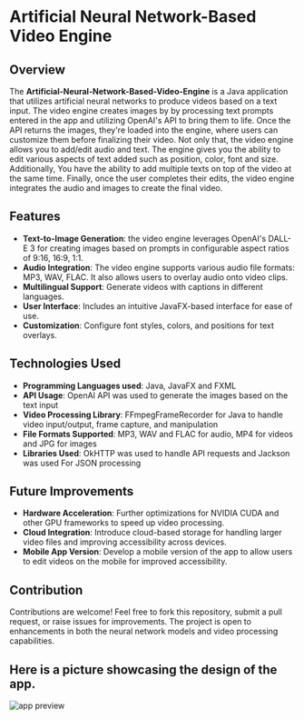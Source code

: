 # Artificial Neural Network-Based Video Engine

## Overview

The **Artificial-Neural-Network-Based-Video-Engine** is a Java application that utilizes artificial neural networks to produce videos based on a text input. The video engine creates images by by processing text prompts entered in the app and utilizing OpenAI's API to bring them to life. Once the API returns the images, they're loaded into the engine, where users can customize them before finalizing their video. Not only that, the video engine allows you to add/edit audio and text. The engine gives you the ability to edit various aspects of text added such as position, color, font and size. Additionally, You have the ability to add multiple texts on top of the video at the same time. Finally, once the user completes their edits, the video engine integrates the audio and images to create the final video.  

## Features

- **Text-to-Image Generation**: the video engine leverages OpenAI's DALL-E 3 for creating images based on prompts in configurable aspect ratios of 9:16, 16:9, 1:1.
- **Audio Integration**: The video engine supports various audio file formats: MP3, WAV, FLAC. It also allows users to overlay audio onto video clips.
- **Multilingual Support**: Generate videos with captions in different languages.
- **User Interface**: Includes an intuitive JavaFX-based interface for ease of use.
- **Customization**: Configure font styles, colors, and positions for text overlays.

## Technologies Used

- **Programming Languages used**: Java, JavaFX and FXML
- **API Usage**: OpenAI API was used to generate the images based on the text input
- **Video Processing Library**: FFmpegFrameRecorder for Java to handle video input/output, frame capture, and manipulation
- **File Formats Supported**: MP3, WAV and FLAC for audio, MP4 for videos and JPG for images
- **Libraries Used**: OkHTTP was used to handle API requests and Jackson was used For JSON processing

## Future Improvements

- **Hardware Acceleration**: Further optimizations for NVIDIA CUDA and other GPU frameworks to speed up video processing.
- **Cloud Integration**: Introduce cloud-based storage for handling larger video files and improving accessibility across devices.
- **Mobile App Version**: Develop a mobile version of the app to allow users to edit videos on the mobile for improved accessibility.

## Contribution

Contributions are welcome! Feel free to fork this repository, submit a pull request, or raise issues for improvements. The project is open to enhancements in both the neural network models and video processing capabilities.

## Here is a picture showcasing the design of the app.
![app preview](https://imgur.com/fcJvPKW.jpg)
